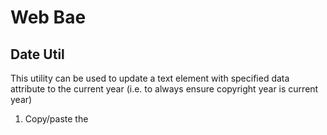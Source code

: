 # Web Bae

## Date Util

This utility can be used to update a text element with specified data attribute to the current year (i.e. to always ensure copyright year is current year)

1. Copy/paste the <script> tag into the <head> of your page\
   `<script defer src="https://cdn.jsdelivr.net/gh/learyjk/wb-date@1/dist/index.js"></script>`
2. Add a <span> tag around the text you want to update\
   `<span>1999</span>`
3. Give that span element a data attribute of 'wb-date="year"'\
   `<span wb-date="year">1999</span>`

